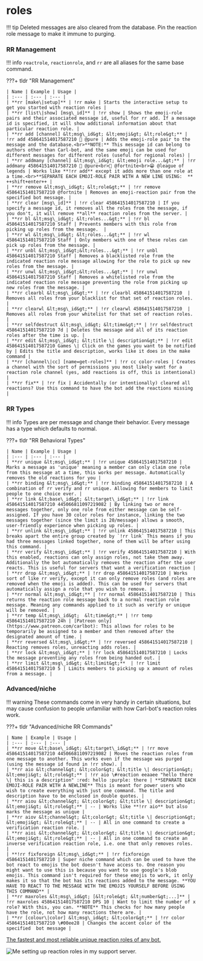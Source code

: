 # roles

!!! tip
    Deleted messages are also cleared from the database. Pin the reaction role message to make it immune to purging.

### RR Management

!!! info
	`reactrole`, `reactionrole`, and `rr` are all aliases for the same base command.

???+ tldr "RR Management"

	| Name | Example | Usage |
	| :--- | :--- | :--- |
	| **rr [make\|setup]** | !rr make | Starts the interactive setup to get you started with reaction roles |
	| **rr [list\|show] [msg\_id]** | !rr show | Shows the emoji-role pairs and their associated message id, useful for rr add. If a message id is specified, it will show additional information about that particular reaction role. |
	| **rr add [channel] &lt;msg\_id&gt; &lt;emoji&gt; &lt;role&gt;** | !rr add 458641514017587210 👼 @pure | Adds the emoji-role pair to the message and the database.<br>**NOTE:** This message id can belong to authors other than Carl-bot, and the same emoji can be used for different messages for different roles (useful for regional roles) |
	| **rr addmany [channel] &lt;msg\_id&gt; &lt;emoji role...&gt;** | !rr addmany 458641514017587210 👼 @pure<br>💩 @fortnite<br>😁 @league of legends | Works like **!rr add** except it adds more than one role at a time.<br>**SEPARATE EACH EMOJI-ROLE PAIR WITH A NEW LINE USING:  ** ++shift+enter++ |
	| **rr remove &lt;msg\_id&gt; &lt;role&gt;** | !rr remove 458641514017587210 @fortnite | Removes an emoji-reaction pair from the specified bot message. |
	| **rr clear [msg\_id]** | !rr clear 458641514017587210 | If you specify a message id, it removes all the roles from the message, if you don't, it will remove **all** reaction roles from the server. |
	| **rr bl &lt;msg\_id&gt; &lt;roles...&gt;** | !rr bl 458641514017587210 Staff | Prevents members with this role from picking up roles from the message.  |
	| **rr wl &lt;msg\_id&gt; &lt;roles...&gt;** | !rr wl 458641514017587210 Staff | Only members with one of these roles can pick up roles from the message. |
	| **rr unbl &lt;msg\_id&gt;&lt;roles...&gt;** | !rr unbl 458641514017587210 Staff | Removes a blacklisted role from the indicated reaction role message allowing for the role to pick up new roles from the message. |
	| **rr unwl &lt;msg\_id&gt;&lt;roles...&gt;** | !rr unwl 458641514017587210 Staff | Removes a whitelisted role from the indicated reaction role message preventing the role from picking up new roles from the message. |
	| **rr clearbl &lt;msg\_id&gt;** | !rr clearbl 458641514017587210  | Removes all roles from your blacklist for that set of reaction roles. |
	| **rr clearwl &lt;msg\_id&gt;** | !rr clearwl 458641514017587210  | Removes all roles from your whitelist for that set of reaction roles. |
	| **rr selfdestruct &lt;msg\_id&gt; &lt;time&gt;** | !rr selfdestruct 458641514017587210 7d | Deletes the message and all of its reaction roles after the time is up. |
	| **rr edit &lt;msg\_id&gt; &lt;title \| description&gt;** | !rr edit 458641514017587210 Games \| Click on the games you want to be notified by | Edits the title and description, works like it does in the make command |
	| **rr [channel\|cc] [name=get-roles]** | !rr cc color-roles | Creates a channel with the sort of permissions you most likely want for a reaction role channel (yes, add reactions is off, this is intentional) |
	| **rr fix** | !rr fix | Accidentally (or intentionally) cleared all reactions? Use this command to have the bot add the reactions missing |

### RR Types

!!! info
    Types are per message and change their behavior. Every message has a type which defaults to normal.

???+ tldr "RR Behavioral Types"

	| Name | Example | Usage |
	| :--- | :--- | :--- |
	| **rr unique &lt;msg\_id&gt;** | !rr unique 458641514017587210 | Marks a message as 'unique' meaning a member can only claim one role from this message at a time, this works per message. Automatically removes the old reactions for you |
	| **rr binding &lt;msg\_id&gt;** | !rr binding 458641514017587210 | A combination of rr verify and rr unique. Allowing for members to limit people to one choice ever. |
	| **rr link &lt;base\_id&gt; &lt;target\_id&gt;** | !rr link 458641514017587210 445066811097219082 | By linking two or more messages together, only one role from either message can be self-assigned. If you have 30 color roles for instance, linking the two messages together (since the limit is 20/message) allows a smooth, user-friendly experience when picking up roles. |
	| **rr unlink &lt;msg\_id&gt;** | !rr unlink 458641514017587210 | This breaks apart the entire group created by `!rr link` This means if you had three messages linked together, none of them will be after using this command. |
	| **rr verify &lt;msg\_id&gt;** | !rr verify 458641514017587210 | With this enabled, reactions can only assign roles, not take them away. Additionally the bot automatically removes the reaction after the user reacts. This is useful for servers that want a verification reaction |
	| **rr drop &lt;msg\_id&gt;** | !rr drop 458641514017587210 | Works sort of like rr verify, except it can only remove roles (and roles are removed when the emoji is added). This can be used for servers that automatically assign a role that you wish to remove. |
	| **rr normal &lt;msg\_id&gt;** | !rr normal 458641514017587210 | This returns the reaction role message back to a normal reaction role message. Meaning any commands applied to it such as verify or unique will be removed. |
	| **rr temp &lt;msg\_id&gt;  &lt;time&gt;** | !rr temp 458641514017587210 24h | [Patreon only](https://www.patreon.com/carlbot): This allows for roles to be temporarily be assigned to a member and then removed after the designated amount of time. |
	| **rr reversed &lt;msg\_id&gt;** | !rr reversed 458641514017587210 | Reacting removes roles, unreacting adds roles. |
	| **rr lock &lt;msg\_id&gt;** | !rr lock 458641514017587210 | Locks the message preventing any roles from being handed out. |
	| **rr limit &lt;msg\_id&gt; &lt;limit&gt;**  | !rr limit 458641514017587210 5 | Limits members to picking up x amount of roles from a message. |

### Advanced/niche

!!! warning
    These commands come in very handy in certain situations, but may cause confusion to people unfamiliar with how Carl-bot's reaction roles work.

???+ tldr "Advanced/niche RR Commands"

	| Name | Example | Usage |
	| :--- | :--- | :--- |
	| **rr move &lt;base\_id&gt; &lt;target\_id&gt;** | !rr move 458641514017587210 445066811097219082 | Moves the reaction roles from one message to another. This works even if the message was purged (using the message id found in !rr show). |
	| **rr aio &lt;channel&gt; &lt;color&gt; &lt;title \| description&gt; &lt;emoji&gt; &lt;role&gt;** | !rr aio \#reaction eeaaee "hello there \| this is a description" :red: hello :purple: there | **SEPARATE EACH EMOJI-ROLE PAIR WITH A NEWLINE** This is meant for power users who wish to create everything with just one command. The title and description have to be enclosed in double quotes. |
	| **rr aiou &lt;channel&gt; &lt;color&gt; &lt;title \| description&gt; &lt;emoji&gt; &lt;role&gt;** | -- | Works like **!rr aio** but also marks the message as unique |
	| **rr aiov &lt;channel&gt; &lt;color&gt; &lt;title \| description&gt; &lt;emoji&gt; &lt;role&gt;** | -- | All in one command to create a verification reaction role. |
	| **rr aioi &lt;channel&gt; &lt;color&gt; &lt;title \| description&gt; &lt;emoji&gt; &lt;role&gt;** | -- | All in one command to create an inverse verification reaction role, i.e. one that only removes roles. |
	| **!rr fixforeign &lt;msg\_id&gt;** | !rr fixforeign 458641514017587210 | Super niche command which can be used to have the bot react to emojis the bot doesn't have access to. One reason you might want to use this is because you want to use google's blob emojis. This command isn't required for these emojis to work, it only makes it so that the bot has its reactions added to the message. **YOU HAVE TO REACT TO THE MESSAGE WITH THE EMOJIS YOURSELF BEFORE USING THIS COMMAND** |
	| **rr maxroles &lt;msg\_id&gt; [&lt;role&gt; &lt;number&gt;...]** | !rr maxroles 458641514017587210 DPS 10 | Want to limit the number of x role? With this, you can. **NOTE** This checks for how many people have the role, not how many reactions there are. |
	| **rr [colour\|color] &lt;msg\_id&gt; &lt;color&gt;** | !rr color 458641514017587210 \#00ee28 | Changes the accent color of the specified  bot message |

[The fastest and most reliable unique reaction roles of any bot.](https://i.imgur.com/A7ShLfZ.mp4)

![Me setting up reaction roles in my support server.](../images/reaction_role_setup.png)
